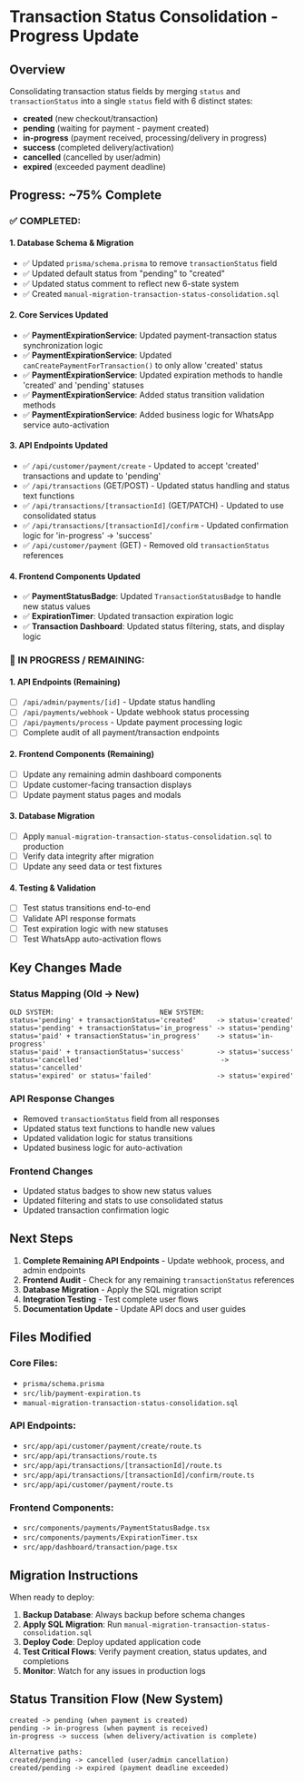 # Transaction Status Consolidation - Progress Update

## Overview
Consolidating transaction status fields by merging `status` and `transactionStatus` into a single `status` field with 6 distinct states:
- **created** (new checkout/transaction)
- **pending** (waiting for payment - payment created)
- **in-progress** (payment received, processing/delivery in progress)
- **success** (completed delivery/activation)
- **cancelled** (cancelled by user/admin)
- **expired** (exceeded payment deadline)

## Progress: ~75% Complete

### ✅ COMPLETED:

#### 1. Database Schema & Migration
- ✅ Updated `prisma/schema.prisma` to remove `transactionStatus` field
- ✅ Updated default status from "pending" to "created"  
- ✅ Updated status comment to reflect new 6-state system
- ✅ Created `manual-migration-transaction-status-consolidation.sql`

#### 2. Core Services Updated
- ✅ **PaymentExpirationService**: Updated payment-transaction status synchronization logic
- ✅ **PaymentExpirationService**: Updated `canCreatePaymentForTransaction()` to only allow 'created' status
- ✅ **PaymentExpirationService**: Updated expiration methods to handle 'created' and 'pending' statuses
- ✅ **PaymentExpirationService**: Added status transition validation methods
- ✅ **PaymentExpirationService**: Added business logic for WhatsApp service auto-activation

#### 3. API Endpoints Updated
- ✅ `/api/customer/payment/create` - Updated to accept 'created' transactions and update to 'pending'
- ✅ `/api/transactions` (GET/POST) - Updated status handling and status text functions
- ✅ `/api/transactions/[transactionId]` (GET/PATCH) - Updated to use consolidated status
- ✅ `/api/transactions/[transactionId]/confirm` - Updated confirmation logic for 'in-progress' -> 'success'
- ✅ `/api/customer/payment` (GET) - Removed old `transactionStatus` references

#### 4. Frontend Components Updated
- ✅ **PaymentStatusBadge**: Updated `TransactionStatusBadge` to handle new status values
- ✅ **ExpirationTimer**: Updated transaction expiration logic
- ✅ **Transaction Dashboard**: Updated status filtering, stats, and display logic

### 🔄 IN PROGRESS / REMAINING:

#### 1. API Endpoints (Remaining)
- [ ] `/api/admin/payments/[id]` - Update status handling
- [ ] `/api/payments/webhook` - Update webhook status processing
- [ ] `/api/payments/process` - Update payment processing logic
- [ ] Complete audit of all payment/transaction endpoints

#### 2. Frontend Components (Remaining)  
- [ ] Update any remaining admin dashboard components
- [ ] Update customer-facing transaction displays
- [ ] Update payment status pages and modals

#### 3. Database Migration
- [ ] Apply `manual-migration-transaction-status-consolidation.sql` to production
- [ ] Verify data integrity after migration
- [ ] Update any seed data or test fixtures

#### 4. Testing & Validation
- [ ] Test status transitions end-to-end
- [ ] Validate API response formats
- [ ] Test expiration logic with new statuses
- [ ] Test WhatsApp auto-activation flows

## Key Changes Made

### Status Mapping (Old -> New)
```
OLD SYSTEM:                          NEW SYSTEM:
status='pending' + transactionStatus='created'     -> status='created'
status='pending' + transactionStatus='in_progress' -> status='pending' 
status='paid' + transactionStatus='in_progress'    -> status='in-progress'
status='paid' + transactionStatus='success'        -> status='success'
status='cancelled'                                  -> status='cancelled'
status='expired' or status='failed'                -> status='expired'
```

### API Response Changes
- Removed `transactionStatus` field from all responses
- Updated status text functions to handle new values
- Updated validation logic for status transitions
- Updated business logic for auto-activation

### Frontend Changes
- Updated status badges to show new status values
- Updated filtering and stats to use consolidated status
- Updated transaction confirmation logic

## Next Steps

1. **Complete Remaining API Endpoints** - Update webhook, process, and admin endpoints
2. **Frontend Audit** - Check for any remaining `transactionStatus` references
3. **Database Migration** - Apply the SQL migration script
4. **Integration Testing** - Test complete user flows
5. **Documentation Update** - Update API docs and user guides

## Files Modified

### Core Files:
- `prisma/schema.prisma`
- `src/lib/payment-expiration.ts`
- `manual-migration-transaction-status-consolidation.sql`

### API Endpoints:
- `src/app/api/customer/payment/create/route.ts`
- `src/app/api/transactions/route.ts`
- `src/app/api/transactions/[transactionId]/route.ts`
- `src/app/api/transactions/[transactionId]/confirm/route.ts`
- `src/app/api/customer/payment/route.ts`

### Frontend Components:
- `src/components/payments/PaymentStatusBadge.tsx`
- `src/components/payments/ExpirationTimer.tsx`
- `src/app/dashboard/transaction/page.tsx`

## Migration Instructions

When ready to deploy:

1. **Backup Database**: Always backup before schema changes
2. **Apply SQL Migration**: Run `manual-migration-transaction-status-consolidation.sql`
3. **Deploy Code**: Deploy updated application code
4. **Test Critical Flows**: Verify payment creation, status updates, and completions
5. **Monitor**: Watch for any issues in production logs

## Status Transition Flow (New System)

```
created -> pending (when payment is created)
pending -> in-progress (when payment is received)
in-progress -> success (when delivery/activation is complete)

Alternative paths:
created/pending -> cancelled (user/admin cancellation)
created/pending -> expired (payment deadline exceeded)
```
